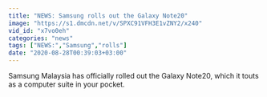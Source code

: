 ```yaml
---
title: "NEWS: Samsung rolls out the Galaxy Note20"
image: "https://s1.dmcdn.net/v/SPXC91VFH3E1vZNY2/x240"
vid_id: "x7vo0eh"
categories: "news"
tags: ["NEWS:","Samsung","rolls"]
date: "2020-08-28T00:39:03+03:00"
---
```

Samsung Malaysia has officially rolled out the Galaxy Note20, which it touts as a computer suite in your pocket.  <br>
